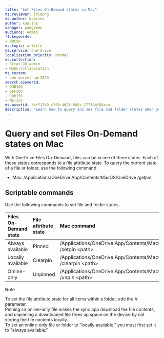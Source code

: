 ```yaml
---
title: "Set Files On-Demand states on Mac"
ms.reviewer: joleung
ms.author: kaarins
author: kaarins
manager: pamgreen
audience: Admin
f1.keywords:
- NOCSH
ms.topic: article
ms.service: one-drive
localization_priority: Normal
ms.collection: 
- Strat_OD_admin
- M365-collaboration
ms.custom:
- seo-marvel-apr2020
search.appverid:
- ODB160
- OFF160
- ODB150
- MET150
ms.assetid: 3eff17b9-c709-462f-946c-17719af68aca
description: "Learn how to query and set file and folder states when you use OneDrive Files On-Demand."
---
```


# Query and set Files On-Demand states on Mac

With OneDrive Files On-Demand, files can be in one of three states. Each of these states corresponds to a file attribute state.
To query the current state of a file or folder, use the following command:

- Mac: /Applications/OneDrive.App/Contents/MacOS/OneDrive /getpin <Path to file or folder>

## Scriptable commands

Use the following commands to set file and folder states.

|**Files On-Demand state**|**File attribute state**|**Mac command**|
|:-----|:-----|:-----|
|Always available    <br/> |Pinned    <br/> |/Applications/OneDrive.App/Contents/MacOS/OneDrive /setpin <path\><br/> |
|Locally available     <br/> |Clearpin    <br/> |/Applications/OneDrive.App/Contents/MacOS/OneDrive /clearpin <path\>|
|Online-only    <br/> |Unpinned    <br/> |/Applications/OneDrive.App/Contents/MacOS/OneDrive /unpin <path\>|

 > [!NOTE]
> To set the file attribute state for all items within a folder, add the /r parameter.<br>Pinning an online-only file makes the sync app download the file contents, and unpinning a downloaded file frees up space on the device by not storing the file contents locally.<br>To set an online-only file or folder to "locally available," you must first set it to "always available."
